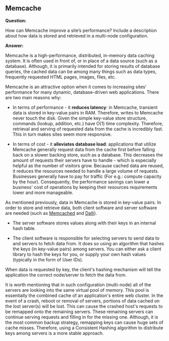 Memcache
---

**Question:**

How can Memcache improve a site’s performance? Include a description about how data is stored and retrieved in a multi-node configuration.

**Answer:**

Memcache is a high-performance, distributed, in-memory data caching system. It is often used in front of, or in place of a data source (such as a database). Although, it is primarily intended for storing results of database queries, the cached data can be among many things such as data types, frequently requested HTML pages, images, files, etc.

Memcache is an attractive option when it comes to increasing sites' performance for many dynamic, database-driven web applications. There are two main reasons why:

+ In terms of performance - it **reduces latency**: in Memcache, transient data is stored in key-value pairs in RAM. Therefore, writes to Memcache never touch the disk. Given the simple key-value store structure, commands (lookup, addition, etc.) have O(1) time complexity. Therefore, retrieval and serving of requested data from the cache is incredibly fast. This in turn makes sites seem more responsive.


+ In terms of cost - it **alleviates database load**: applications that utilize Memcache generally request data from the cache first before falling back on a slower backing store, such as a database. This decreases the amount of requests their servers have to handle - which is especially helpful as the number of visitors grow.
Because cached data are reused, it reduces the resources needed to handle a large volume of requests. Businesses generally have to pay for traffic (For e.g.: compute capacity by the hour). Consequently, the performance savings can lower a business' cost of operations by keeping their resources requirements lower and more manageable.


As mentioned previously, data in Memcache is stored in key-value pairs. In order to store and retrieve data, both client software and server software are needed (such as [Memcached](http://memcached.org/) and [Dalli](https://github.com/mperham/dalli)).

+ The server software stores values along with their keys in an internal hash table.

+ The client software is responsible for selecting servers to send data to and servers to fetch data from. It does so using an algorithm that hashes the keys (in key-value pairs) among servers. You can either ask a client library to hash the keys for you, or supply your own hash values (typically in the form of User IDs).

When data is requested by key, the client's hashing mechanism will tell the application the correct node/server to fetch the data from.

It is worth mentioning that in such configuration (multi-node) all of the servers are looking into the same virtual pool of memory. This pool is essentially the combined cache of an application's entire web cluster. In the event of a crash, reboot or removal of servers, portions of data cached on the lost server(s) will be lost. This can cause the crashed host's requests to be remapped onto the remaining servers. These remaining servers can continue serving requests and filling in for the missing one. Although, it is the most common backup strategy, remapping keys can cause huge sets of cache misses. Therefore, using a Consistent Hashing algorithm to distribute keys among servers is a more stable approach.


